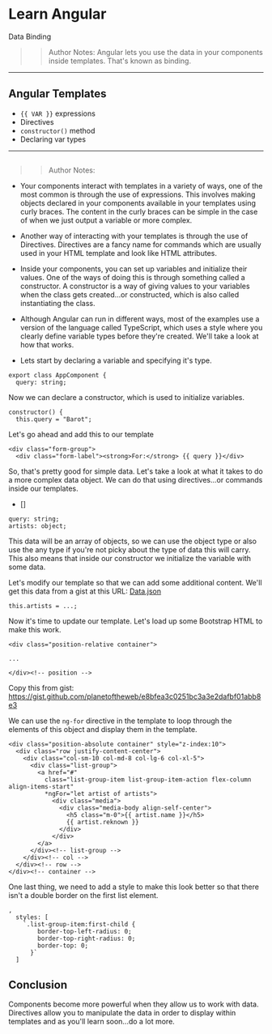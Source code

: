 <!-- .slide: data-state="title" -->
# Learn Angular
Data Binding

> > Author Notes:
Angular lets you use the data in your components inside templates. That's known as binding.

---

## Angular Templates
- `{{ VAR }}` expressions
- Directives
- `constructor()` method
- Declaring var types

---
## 


> > Author Notes:
- Your components interact with templates in a variety of ways, one of the most common is through the use of expressions. This involves making objects declared in your components available in your templates using curly braces. The content in the curly braces can be simple in the case of when we just output a variable or more complex.

- Another way of interacting with your templates is through the use of Directives. Directives are a fancy name for commands which are usually used in your HTML template and look like HTML attributes.

- Inside your components, you can set up variables and initialize their values. One of the ways of doing this is through something called a constructor. A constructor is a way of giving values to your variables when the class gets created...or constructed, which is also called instantiating the class.

- Although Angular can run in different ways, most of the examples use a version of the language called TypeScript, which uses a style where you clearly define variable types before they're created. We'll take a look at how that works.


- Lets start by declaring a variable and specifying it's type.

```
export class AppComponent {
  query: string;
```

Now we can declare a constructor, which is used to initialize variables.

```
constructor() {
  this.query = "Barot";
```

Let's go ahead and add this to our template

```
<div class="form-group">
  <div class="form-label"><strong>For:</strong> {{ query }}</div>
```

So, that's pretty good for simple data. Let's take a look at what it takes to do a more complex data object. We can do that using directives...or commands inside our templates.

- []

```
query: string;
artists: object;
```

This data will be an array of objects, so we can use the object type or also use the any type if you're not picky about the type of data this will carry. This also means that inside our constructor we initialize the variable with some data.

Let's modify our template so that we can add some additional content. We'll get this data from a gist at this URL: [Data.json](https://gist.github.com/planetoftheweb/8bc1698e423ef0ff3db734f4115bf214)


```
this.artists = ...;
```

Now it's time to update our template. Let's load up some Bootstrap HTML to make this work.

```
<div class="position-relative container">

...

</div><!-- position -->
```

Copy this from gist: https://gist.github.com/planetoftheweb/e8bfea3c0251bc3a3e2dafbf01abb8e3

We can use the `ng-for` directive in the template to loop through the elements of this object and display them in the template.

```
<div class="position-absolute container" style="z-index:10">
  <div class="row justify-content-center">
    <div class="col-sm-10 col-md-8 col-lg-6 col-xl-5">
      <div class="list-group">
        <a href="#"
          class="list-group-item list-group-item-action flex-column align-items-start"
          *ngFor="let artist of artists">
            <div class="media">
              <div class="media-body align-self-center">
                <h5 class="m-0">{{ artist.name }}</h5>
                {{ artist.reknown }}
              </div>
            </div>
        </a>
      </div><!-- list-group -->
    </div><!-- col -->
  </div><!-- row -->
</div><!-- container -->
```

One last thing, we need to add a style to make this look better so that there isn't a double border on the first list element.

```
,
  styles: [
    `.list-group-item:first-child {
        border-top-left-radius: 0;
        border-top-right-radius: 0;
        border-top: 0;
      }`
  ]
```

## Conclusion
Components become more powerful when they allow us to work with data. Directives allow you to manipulate the data in order to display within templates and as you'll learn soon...do a lot more.
